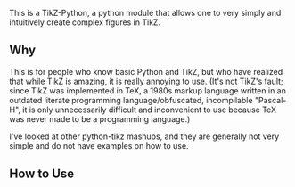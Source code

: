 
This is a TikZ-Python, a python module that allows one to very simply and intuitively create complex figures in TikZ. 

## Why
This is for people who know basic Python and TikZ, but who have realized that while TikZ is amazing, it is really annoying to use. (It's not TikZ's fault; since TikZ was implemented in TeX, a 1980s markup language written in an outdated literate programming language/obfuscated, incompilable "Pascal-H", it is only unnecessarily difficult and inconvenient to use because TeX was never made to be a programming language.)

I've looked at other python-tikz mashups, and they are generally not very simple and do not have examples on how to use.

## How to Use






